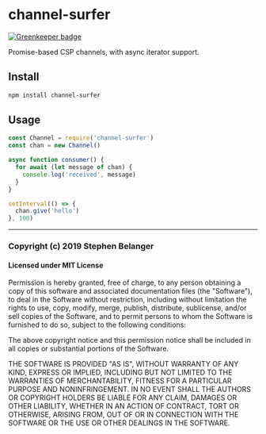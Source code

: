 # channel-surfer

[![Greenkeeper badge](https://badges.greenkeeper.io/Qard/channel-surfer.svg)](https://greenkeeper.io/)

Promise-based CSP channels, with async iterator support.

## Install

```sh
npm install channel-surfer
```

## Usage

```js
const Channel = require('channel-surfer')
const chan = new Channel()

async function consumer() {
  for await (let message of chan) {
    console.log('received', message)
  }
}

setInterval(() => {
  chan.give('hello')
}, 100)
```

---

### Copyright (c) 2019 Stephen Belanger

#### Licensed under MIT License

Permission is hereby granted, free of charge, to any person obtaining a copy of this software and associated documentation files (the "Software"), to deal in the Software without restriction, including without limitation the rights to use, copy, modify, merge, publish, distribute, sublicense, and/or sell copies of the Software, and to permit persons to whom the Software is furnished to do so, subject to the following conditions:

The above copyright notice and this permission notice shall be included in all copies or substantial portions of the Software.

THE SOFTWARE IS PROVIDED "AS IS", WITHOUT WARRANTY OF ANY KIND, EXPRESS OR IMPLIED, INCLUDING BUT NOT LIMITED TO THE WARRANTIES OF MERCHANTABILITY, FITNESS FOR A PARTICULAR PURPOSE AND NONINFRINGEMENT. IN NO EVENT SHALL THE AUTHORS OR COPYRIGHT HOLDERS BE LIABLE FOR ANY CLAIM, DAMAGES OR OTHER LIABILITY, WHETHER IN AN ACTION OF CONTRACT, TORT OR OTHERWISE, ARISING FROM, OUT OF OR IN CONNECTION WITH THE SOFTWARE OR THE USE OR OTHER DEALINGS IN THE SOFTWARE.
